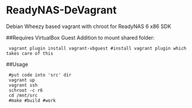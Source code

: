 # ReadyNAS-DeVagrant
Debian Wheezy based vagrant with chroot for ReadyNAS 6 x86 SDK

##Requires
VirtualBox Guest Addition to mount shared folder:

     vagrant plugin install vagrant-vbguest #install vagrant plugin which takes care of this

##Usage

     #put code into 'src' dir
     vagrant up
     vagrant ssh
     schroot -c r6
     cd /mnt/src
     #make #build #work
     
